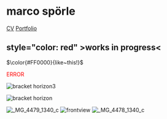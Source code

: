 # marco spörle   
<a href="https://raw.githubusercontent.com/mspoerle/mspoerle.github.io/main/hanging.pdf" target="_blank" class="button">CV</a> 
<a href="https://raw.githubusercontent.com/mspoerle/mspoerle.github.io/main/portfolio_final12.pdf" target="_blank" class="button">Portfolio</a> 

## style="color: red" >works in progress< 

$\color{#FF0000}{like~this!}$



<text style="color: red">ERROR</text>



![bracket horizon3](https://github.com/user-attachments/assets/33a08a3b-057a-4a4e-a105-3593fa49c7c7)

![bracket horizon](https://github.com/user-attachments/assets/7b073d27-0244-4017-835d-0d3f7070745b)


![_MG_4479_1340_c](https://github.com/user-attachments/assets/e4e05f3b-b287-435c-8369-5c2c53b7c093)
![frontview](https://github.com/user-attachments/assets/4e4c44ce-fbf6-4f86-ab32-ecb61a6fda65)
![_MG_4478_1340_c](https://github.com/user-attachments/assets/3edee609-279e-4419-942a-3770db1f3136)









